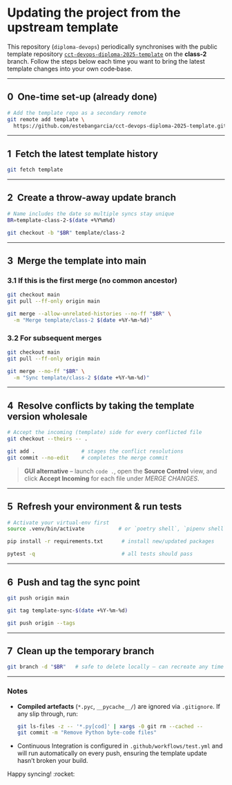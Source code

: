 # Updating the project from the upstream template

This repository (`diploma-devops`) periodically synchronises with the public template repository [`cct-devops-diploma-2025-template`](https://github.com/estebangarcia/cct-devops-diploma-2025-template) on the **class-2** branch.  Follow the steps below each time you want to bring the latest template changes into your own code‑base.

---

## 0  One‑time set‑up (already done)

```bash
# Add the template repo as a secondary remote
git remote add template \
  https://github.com/estebangarcia/cct-devops-diploma-2025-template.git
```

---

## 1  Fetch the latest template history

```bash
git fetch template
```

---

## 2  Create a throw‑away update branch

```bash
# Name includes the date so multiple syncs stay unique
BR=template-class-2-$(date +%Y%m%d)

git checkout -b "$BR" template/class-2
```

---

## 3  Merge the template into **main**

### 3.1 If this is the **first** merge (no common ancestor)

```bash
git checkout main
git pull --ff-only origin main

git merge --allow-unrelated-histories --no-ff "$BR" \
  -m "Merge template/class-2 $(date +%Y-%m-%d)"
```

### 3.2 For **subsequent** merges

```bash
git checkout main
git pull --ff-only origin main

git merge --no-ff "$BR" \
  -m "Sync template/class-2 $(date +%Y-%m-%d)"
```

---

## 4  Resolve conflicts by **taking the template version wholesale**

```bash
# Accept the incoming (template) side for every conflicted file
git checkout --theirs -- .

git add .               # stages the conflict resolutions
git commit --no-edit    # completes the merge commit
```

> **GUI alternative** – launch `code .`, open the **Source Control** view, and click **Accept Incoming** for each file under *MERGE CHANGES*.

---

## 5  Refresh your environment & run tests

```bash
# Activate your virtual‑env first
source .venv/bin/activate           # or `poetry shell`, `pipenv shell`, …

pip install -r requirements.txt      # install new/updated packages

pytest -q                            # all tests should pass
```

---

## 6  Push and tag the sync point

```bash
git push origin main

git tag template-sync-$(date +%Y-%m-%d)

git push origin --tags
```

---

## 7  Clean up the temporary branch

```bash
git branch -d "$BR"   # safe to delete locally – can recreate any time
```

---

### Notes

* **Compiled artefacts** (`*.pyc`, `__pycache__/`) are ignored via `.gitignore`. If any slip through, run:

  ```bash
  git ls-files -z -- '*.py[cod]' | xargs -0 git rm --cached --
  git commit -m "Remove Python byte‑code files"
  ```
* Continuous Integration is configured in `.github/workflows/test.yml` and will run automatically on every push, ensuring the template update hasn’t broken your build.

Happy syncing! \:rocket:
